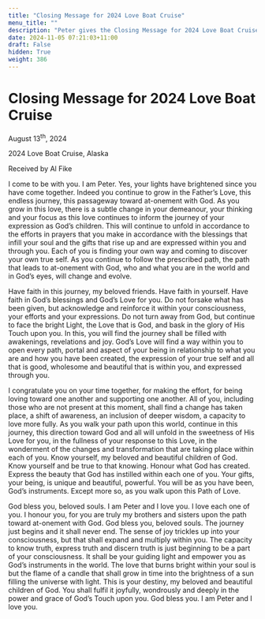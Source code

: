 ```yaml
---
title: "Closing Message for 2024 Love Boat Cruise"
menu_title: ""
description: "Peter gives the Closing Message for 2024 Love Boat Cruise"
date: 2024-11-05 07:21:03+11:00
draft: False
hidden: True
weight: 386
---
```

# Closing Message for 2024 Love Boat Cruise

August 13<sup>th</sup>, 2024

2024 Love Boat Cruise, Alaska

Received by Al Fike 

I come to be with you. I am Peter. Yes, your lights have brightened since you have come together. Indeed you continue to grow in the Father’s Love, this endless journey, this passageway toward at-onement with God. As you grow in this love, there is a subtle change in your demeanour, your thinking and your focus as this love continues to inform  the journey of your expression as God’s children. This will continue to unfold in accordance to the efforts in prayers that you make in accordance with the blessings that infill your soul and the gifts that rise up and are expressed within you and through you. Each of you is finding your own way and coming to discover your own true self. As you continue to follow the prescribed path, the path that leads to at-onement with God, who and what you are in the world and in God’s eyes, will change and evolve. 

Have faith in this journey, my beloved friends. Have faith in yourself. Have faith in God’s blessings and God’s Love for you. Do not forsake what has been given, but acknowledge and reinforce it within your consciousness, your efforts and your expressions. Do not turn away from God, but continue to face the bright Light, the Love that is God, and bask in the glory of His Touch upon you. In this, you will find the journey shall be filled with awakenings, revelations and joy. God’s Love will find a way within you to open every path, portal and aspect of your being in relationship to what you are and how you have been created, the expression of your true self and all that is good, wholesome and beautiful that is within you, and expressed through you. 

I congratulate you on your time together, for making the effort, for being loving toward one another and supporting one another. All of you, including those who are not present at this moment, shall find a change has taken place, a shift of awareness, an inclusion of deeper wisdom, a capacity to love more fully. As you walk your path upon this world, continue in this journey, this direction toward God and all will unfold in the sweetness of His Love for you, in the fullness of your response to this Love, in the wonderment of the changes and transformation that are taking place within each of you. Know yourself, my beloved and beautiful children of God. Know yourself and be true to that knowing. Honour what God has created. Express the beauty that God has instilled within each one of you. Your gifts, your being, is unique and beautiful, powerful. You will be as you have been, God’s instruments. Except more so, as you walk upon this Path of Love. 

God bless you, beloved souls. I am Peter and I love you. I love each one of you. I honour you, for you are truly my brothers and sisters upon the path toward at-onement with God. God bless you, beloved souls. The journey just begins and it shall never end. The sense of joy trickles up into your consciousness, but that shall expand and multiply within you. The capacity to know truth, express truth and discern truth is just beginning to be a part of your consciousness. It shall be your guiding light and empower you as God’s instruments in the world. The love that burns bright within your soul is but the flame of a candle that shall grow in time into the brightness of a sun filling the universe with light. This is your destiny, my beloved and beautiful children of God. You shall fulfil it joyfully, wondrously and deeply in the power and grace of God’s Touch upon you. God bless you. I am Peter and I love you. 